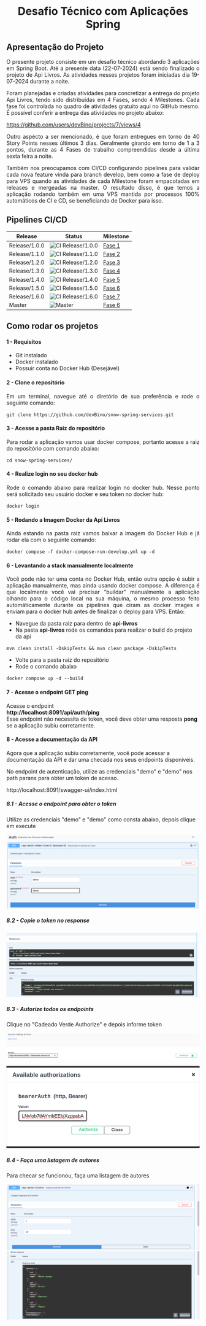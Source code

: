 <h1><center>Desafio Técnico com Aplicações Spring</center></h1>

## Apresentação do Projeto
<p style="text-align: justify;">
O presente projeto consiste em um desafio técnico abordando 3 aplicações em Spring Boot. Até a presente data (22-07-2024) está sendo finalizado o projeto de Api Livros. As atividades nesses projetos foram iniciadas dia 19-07-2024 durante a noite.
</p>

<p style="text-align: justify;">
Foram planejadas e criadas atividades para concretizar a entrega do projeto Api Livros, tendo sido distribuídas em 4 Fases, sendo 4 Milestones. Cada fase foi controlada no quadro de atividades gratuito aqui no GitHub mesmo. É possível conferir a entrega das atividades no projeto abaixo:
</p>

https://github.com/users/devBino/projects/7/views/4

<p style="text-align: justify;">
Outro aspécto a ser mencionado, é que foram entregues em torno de 40 Story Points nesses últimos 3 dias. Geralmente girando em torno de 1 a 3 pontos, durante as 4 Fases de trabalho compreendidas desde a última sexta feira a noite.
</p>

<p style="text-align: justify;">
Também nos preocupamos com CI/CD configurando pipelines para validar cada nova feature vinda para branch develop, bem como a fase de deploy para VPS quando as atividades de cada Milestone foram empacotadas em releases e mergeadas na master.
O resultado disso, é que temos a aplicação rodando também em uma VPS mantida por processos 100% automáticos de CI e CD, se beneficiando de Docker para isso.
</p>

## Pipelines CI/CD
|Release | Status | Milestone |
|--------|--------|--------|
|Release/1.0.0|![CI Release/1.0.0](https://github.com/devBino/snow-spring-services/actions/workflows/current_release.yml/badge.svg?branch=release/1.0.0) | [Fase 1](https://github.com/devBino/snow-spring-services/milestone/1)|
|Release/1.1.0|![CI Release/1.1.0](https://github.com/devBino/snow-spring-services/actions/workflows/current_release.yml/badge.svg?branch=release/1.1.0) | [Fase 2](https://github.com/devBino/snow-spring-services/milestone/2)|
|Release/1.2.0|![CI Release/1.2.0](https://github.com/devBino/snow-spring-services/actions/workflows/current_release.yml/badge.svg?branch=release/1.2.0) | [Fase 3](https://github.com/devBino/snow-spring-services/milestone/3)|
|Release/1.3.0|![CI Release/1.3.0](https://github.com/devBino/snow-spring-services/actions/workflows/current_release.yml/badge.svg?branch=release/1.3.0) | [Fase 4](https://github.com/devBino/snow-spring-services/milestone/4)|
|Release/1.4.0|![CI Release/1.4.0](https://github.com/devBino/snow-spring-services/actions/workflows/current_release.yml/badge.svg?branch=release/1.4.0) | [Fase 5](https://github.com/devBino/snow-spring-services/milestone/5)|
|Release/1.5.0|![CI Release/1.5.0](https://github.com/devBino/snow-spring-services/actions/workflows/current_release.yml/badge.svg?branch=release/1.5.0) | [Fase 6](https://github.com/devBino/snow-spring-services/milestone/6)|
|Release/1.6.0|![CI Release/1.6.0](https://github.com/devBino/snow-spring-services/actions/workflows/current_release.yml/badge.svg?branch=release/1.6.0) | [Fase 7](https://github.com/devBino/snow-spring-services/milestone/7)|
|Master|![Master](https://github.com/devBino/snow-spring-services/actions/workflows/master_deploy.yml/badge.svg?branch=master) |[Fase 6](https://github.com/devBino/snow-spring-services/milestone/6)|

## Como rodar os projetos

#### 1 - Requisitos
- Git instalado
- Docker instalado
- Possuir conta no Docker Hub (Desejável)

#### 2 - Clone o repositório
<p style="text-align: justify;">
Em um terminal, navegue até o diretório de sua preferência e rode o seguinte comando:
</p>

```
git clone https://github.com/devBino/snow-spring-services.git
```

#### 3 - Acesse a pasta Raiz do repositório

<p style="text-align: justify;">
Para rodar a aplicação vamos usar docker compose, portanto acesse a raiz do repositório com comando abaixo:
</p>

```
cd snow-spring-services/
```

#### 4 - Realize login no seu docker hub
<p style="text-align: justify;">
Rode o comando abaixo para realizar login no docker hub. Nesse ponto será solicitado seu usuário docker e seu token no docker hub:
</p>

```
docker login
```

#### 5 - Rodando a Imagem Docker da Api Livros

<p style="text-align: justify;">
Ainda estando na pasta raiz vamos baixar a imagem do Docker Hub e já rodar ela com o seguinte comando:
</p>

```
docker compose -f docker-compose-run-develop.yml up -d
```

#### 6 - Levantando a stack manualmente localmente
<p style="text-align: justify;">
Você pode não ter uma conta no Docker Hub, então outra opção é subir a aplicação manualmente, mas ainda usando docker compose. A diferença é que localmente você vai precisar "buildar" manualmente a aplicação olhando para o código local na sua máquina, o mesmo processo feito automáticamente durante os pipelines que ciram as docker images e enviam para o docker hub antes de finalizar o deploy para VPS.
Então:
</p>

- Navegue da pasta raiz para dentro de **api-livros**
- Na pasta **api-livros** rode os comandos para realizar o build do projeto da api
```
mvn clean install -DskipTests && mvn clean package -DskipTests
```
- Volte para a pasta raiz do repositório
- Rode o comando abaixo
```
docker compose up -d --build
```

#### 7 - Acesse o endpoint GET ping

Acesse o endpoint <br/>
**http://localhost:8091/api/auth/ping**
<br/>
Esse endpoint não necessita de token, você deve obter uma resposta **pong** se a aplicação subiu corretamente.

#### 8 - Acesse a documentação da API

Agora que a aplicação subiu corretamente, você pode acessar a documentação da API e dar uma checada nos seus endpoints disponíveis.

No endpoint de autenticação, utilize as credenciais "demo" e "demo" nos path parans para obter um token de acesso.

http://localhost:8091/swagger-ui/index.html

##### 8.1 - Acesse o endpoint para obter o token 

Utilize as credenciais "demo" e "demo" como consta abaixo, depois clique em execute

![Endpoint Token](files/images/end_point_auth.png)


##### 8.2 - Copie o token no response

![Endpoint Token](files/images/response_token.png)

##### 8.3 - Autorize todos os endpoints

Clique no "Cadeado Verde Authorize" e depois informe token

![Endpoint Token](files/images/botao_cadeado.png)

![Endpoint Token](files/images/liberar_endpoints.png)

##### 8.4 - Faça uma listagem de autores

Para checar se funcionou, faça uma listagem de autores

![Endpoint Token](files/images/listar_autores1.png)
![Endpoint Token](files/images/listar_autores2.png)